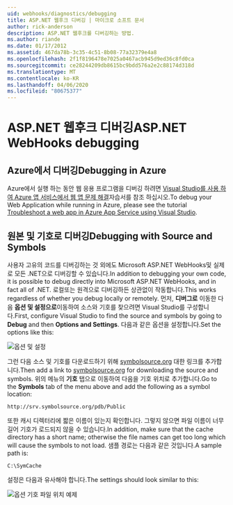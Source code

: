 ```yaml
---
uid: webhooks/diagnostics/debugging
title: ASP.NET 웹후크 디버깅 | 마이크로 소프트 문서
author: rick-anderson
description: ASP.NET 웹후크를 디버깅하는 방법.
ms.author: riande
ms.date: 01/17/2012
ms.assetid: 467da78b-3c35-4c51-8b08-77a32379e4a8
ms.openlocfilehash: 2f1f8196478e7025a0467acb945d9ed36c8fd0ca
ms.sourcegitcommit: ce28244209db8615bc9bdd576a2e2c88174d318d
ms.translationtype: MT
ms.contentlocale: ko-KR
ms.lasthandoff: 04/06/2020
ms.locfileid: "80675377"
---
```

# <a name="aspnet-webhooks-debugging"></a><span data-ttu-id="1d71a-103">ASP.NET 웹후크 디버깅</span><span class="sxs-lookup"><span data-stu-id="1d71a-103">ASP.NET WebHooks debugging</span></span>

## <a name="debugging-in-azure"></a><span data-ttu-id="1d71a-104">Azure에서 디버깅</span><span class="sxs-lookup"><span data-stu-id="1d71a-104">Debugging in Azure</span></span>

<span data-ttu-id="1d71a-105">Azure에서 실행 하는 동안 웹 응용 프로그램을 디버깅 하려면 [Visual Studio를 사용 하 여 Azure 앱 서비스에서 웹 앱 문제 해결](https://azure.microsoft.com/documentation/articles/web-sites-dotnet-troubleshoot-visual-studio/#webserverlogs)자습서를 참조 하십시오.</span><span class="sxs-lookup"><span data-stu-id="1d71a-105">To debug your Web Application while running in Azure, please see the tutorial [Troubleshoot a web app in Azure App Service using Visual Studio](https://azure.microsoft.com/documentation/articles/web-sites-dotnet-troubleshoot-visual-studio/#webserverlogs).</span></span>

## <a name="debugging-with-source-and-symbols"></a><span data-ttu-id="1d71a-106">원본 및 기호로 디버깅</span><span class="sxs-lookup"><span data-stu-id="1d71a-106">Debugging with Source and Symbols</span></span>

<span data-ttu-id="1d71a-107">사용자 고유의 코드를 디버깅하는 것 외에도 Microsoft ASP.NET WebHooks및 실제로 모든 .NET으로 디버깅할 수 있습니다.</span><span class="sxs-lookup"><span data-stu-id="1d71a-107">In addition to debugging your own code, it is possible to debug directly into Microsoft ASP.NET WebHooks, and in fact all of .NET.</span></span> <span data-ttu-id="1d71a-108">로컬또는 원격으로 디버깅하든 상관없이 작동합니다.</span><span class="sxs-lookup"><span data-stu-id="1d71a-108">This works regardless of whether you debug locally or remotely.</span></span> <span data-ttu-id="1d71a-109">먼저, **디버그로** 이동한 다음 **옵션 및 설정으로**이동하여 소스와 기호를 찾으려면 Visual Studio를 구성합니다.</span><span class="sxs-lookup"><span data-stu-id="1d71a-109">First, configure Visual Studio to find the source and symbols by going to **Debug** and then **Options and Settings**.</span></span> <span data-ttu-id="1d71a-110">다음과 같은 옵션을 설정합니다.</span><span class="sxs-lookup"><span data-stu-id="1d71a-110">Set the options like this:</span></span>

![옵션 및 설정](_static/SourceSymbols.png)

<span data-ttu-id="1d71a-112">그런 다음 소스 및 기호를 다운로드하기 위해 [symbolsource.org](http://symbolsource.org) 대한 링크를 추가합니다.</span><span class="sxs-lookup"><span data-stu-id="1d71a-112">Then add a link to [symbolsource.org](http://symbolsource.org) for downloading the source and symbols.</span></span> <span data-ttu-id="1d71a-113">위의 메뉴의 **기호** 탭으로 이동하여 다음을 기호 위치로 추가합니다.</span><span class="sxs-lookup"><span data-stu-id="1d71a-113">Go to the **Symbols** tab of the menu above and add the following as a symbol location:</span></span>

```
http://srv.symbolsource.org/pdb/Public
```

<span data-ttu-id="1d71a-114">또한 캐시 디렉터리에 짧은 이름이 있는지 확인합니다. 그렇지 않으면 파일 이름이 너무 길어 기호가 로드되지 않을 수 있습니다.</span><span class="sxs-lookup"><span data-stu-id="1d71a-114">In addition, make sure that the cache directory has a short name; otherwise the file names can get too long which will cause the symbols to not load.</span></span> <span data-ttu-id="1d71a-115">샘플 경로는 다음과 같은 것입니다.</span><span class="sxs-lookup"><span data-stu-id="1d71a-115">A sample path is:</span></span>

```
C:\SymCache
```

<span data-ttu-id="1d71a-116">설정은 다음과 유사해야 합니다.</span><span class="sxs-lookup"><span data-stu-id="1d71a-116">The settings should look similar to this:</span></span>

![옵션 기호 파일 위치 예제](_static/SymSource.png)
